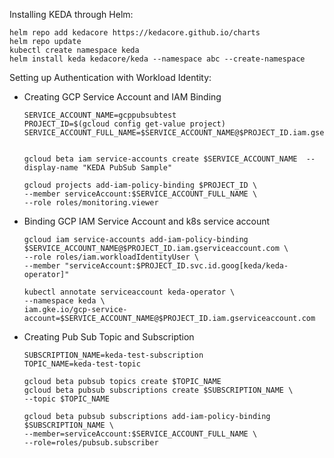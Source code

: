 Installing KEDA through Helm:
```shell
helm repo add kedacore https://kedacore.github.io/charts
helm repo update
kubectl create namespace keda
helm install keda kedacore/keda --namespace abc --create-namespace
```

Setting up Authentication with Workload Identity:

* Creating GCP Service Account and IAM Binding
    ```shell
    SERVICE_ACCOUNT_NAME=gcppubsubtest
    PROJECT_ID=$(gcloud config get-value project)
    SERVICE_ACCOUNT_FULL_NAME=$SERVICE_ACCOUNT_NAME@$PROJECT_ID.iam.gserviceaccount.com


    gcloud beta iam service-accounts create $SERVICE_ACCOUNT_NAME  --display-name "KEDA PubSub Sample"

    gcloud projects add-iam-policy-binding $PROJECT_ID \
    --member serviceAccount:$SERVICE_ACCOUNT_FULL_NAME \
    --role roles/monitoring.viewer
    ```
* Binding GCP IAM Service Account and k8s service account 
    ```shell
    gcloud iam service-accounts add-iam-policy-binding $SERVICE_ACCOUNT_NAME@$PROJECT_ID.iam.gserviceaccount.com \
    --role roles/iam.workloadIdentityUser \
    --member "serviceAccount:$PROJECT_ID.svc.id.goog[keda/keda-operator]"

    kubectl annotate serviceaccount keda-operator \
    --namespace keda \
    iam.gke.io/gcp-service-account=$SERVICE_ACCOUNT_NAME@$PROJECT_ID.iam.gserviceaccount.com
    ```
* Creating Pub Sub Topic and Subscription
    ```shell
    SUBSCRIPTION_NAME=keda-test-subscription
    TOPIC_NAME=keda-test-topic

    gcloud beta pubsub topics create $TOPIC_NAME
    gcloud beta pubsub subscriptions create $SUBSCRIPTION_NAME \
    --topic $TOPIC_NAME

    gcloud beta pubsub subscriptions add-iam-policy-binding $SUBSCRIPTION_NAME \
    --member=serviceAccount:$SERVICE_ACCOUNT_FULL_NAME \
    --role=roles/pubsub.subscriber
    ```